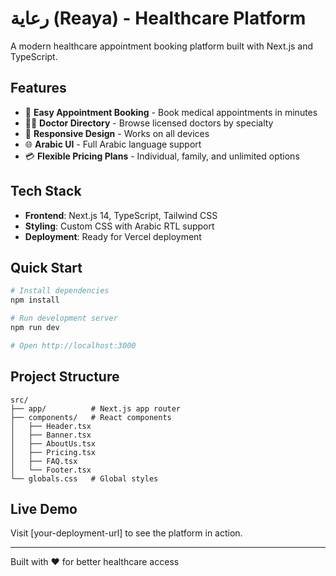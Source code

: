 # رعاية (Reaya) - Healthcare Platform

A modern healthcare appointment booking platform built with Next.js and TypeScript.

## Features

- 🏥 **Easy Appointment Booking** - Book medical appointments in minutes
- 👨‍⚕️ **Doctor Directory** - Browse licensed doctors by specialty
- 📱 **Responsive Design** - Works on all devices
- 🌐 **Arabic UI** - Full Arabic language support
- 💳 **Flexible Pricing Plans** - Individual, family, and unlimited options

## Tech Stack

- **Frontend**: Next.js 14, TypeScript, Tailwind CSS
- **Styling**: Custom CSS with Arabic RTL support
- **Deployment**: Ready for Vercel deployment

## Quick Start

```bash
# Install dependencies
npm install

# Run development server
npm run dev

# Open http://localhost:3000
```

## Project Structure

```
src/
├── app/          # Next.js app router
├── components/   # React components
│   ├── Header.tsx
│   ├── Banner.tsx
│   ├── AboutUs.tsx
│   ├── Pricing.tsx
│   ├── FAQ.tsx
│   └── Footer.tsx
└── globals.css   # Global styles
```

## Live Demo

Visit [your-deployment-url] to see the platform in action.

---

Built with ❤️ for better healthcare access
